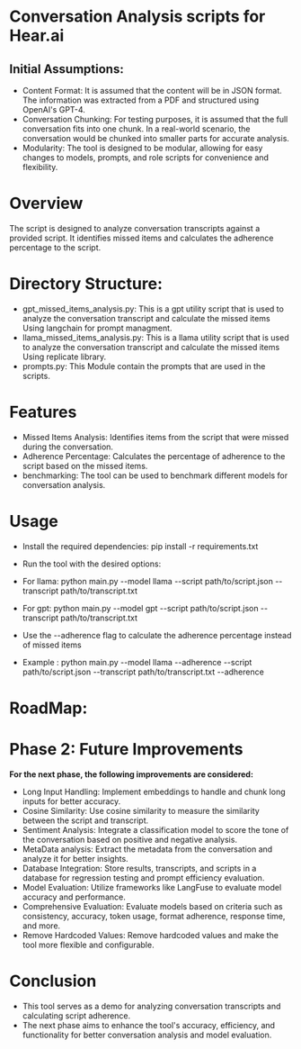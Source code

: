 # Conversation Analysis scripts for Hear.ai

## Initial Assumptions:

- Content Format: It is assumed that the content will be in JSON format. 
The information was extracted from a PDF and structured using OpenAI's GPT-4.
- Conversation Chunking: For testing purposes, it is assumed that the full conversation fits into one chunk. 
In a real-world scenario, the conversation would be chunked into smaller parts for accurate analysis.
- Modularity: The tool is designed to be modular, allowing for easy changes to models, prompts, and role scripts for convenience and flexibility.


# Overview
The script is designed to analyze conversation transcripts against a provided script.
It identifies missed items and calculates the adherence percentage to the script. 

# Directory Structure:
- gpt_missed_items_analysis.py: This is a gpt utility script that is used to analyze the conversation transcript and calculate the missed items 
Using langchain for prompt managment.
- llama_missed_items_analysis.py: This is a llama utility script that is used to analyze the conversation transcript and calculate the missed items
Using replicate library.
- prompts.py: This Module contain the prompts that are used in the scripts.


# Features
- Missed Items Analysis: Identifies items from the script that were missed during the conversation.
- Adherence Percentage: Calculates the percentage of adherence to the script based on the missed items.
- benchmarking: The tool can be used to benchmark different models for conversation analysis.

# Usage
- Install the required dependencies: pip install -r requirements.txt
- Run the tool with the desired options:

- For llama: python main.py --model llama --script path/to/script.json --transcript path/to/transcript.txt
- For gpt: python main.py --model gpt --script path/to/script.json --transcript path/to/transcript.txt
- Use the --adherence flag to calculate the adherence percentage instead of missed items
- Example : python main.py --model llama --adherence --script path/to/script.json --transcript path/to/transcript.txt --adherence

# RoadMap: 

# Phase 2: Future Improvements
**For the next phase, the following improvements are considered:**

- Long Input Handling: Implement embeddings to handle and chunk long inputs for better accuracy.
- Cosine Similarity: Use cosine similarity to measure the similarity between the script and transcript.
- Sentiment Analysis: Integrate a classification model to score the tone of the conversation based on positive and negative analysis.
- MetaData analysis: Extract the metadata from the conversation and analyze it for better insights.
- Database Integration: Store results, transcripts, and scripts in a database for regression testing and prompt efficiency evaluation.
- Model Evaluation: Utilize frameworks like LangFuse to evaluate model accuracy and performance.
- Comprehensive Evaluation: Evaluate models based on criteria such as consistency, accuracy, token usage, format adherence, response time, and more.
- Remove Hardcoded Values: Remove hardcoded values and make the tool more flexible and configurable.

# Conclusion
- This tool serves as a demo for analyzing conversation transcripts and calculating script adherence. 
- The next phase aims to enhance the tool's accuracy, efficiency, and functionality for better conversation analysis and model evaluation.